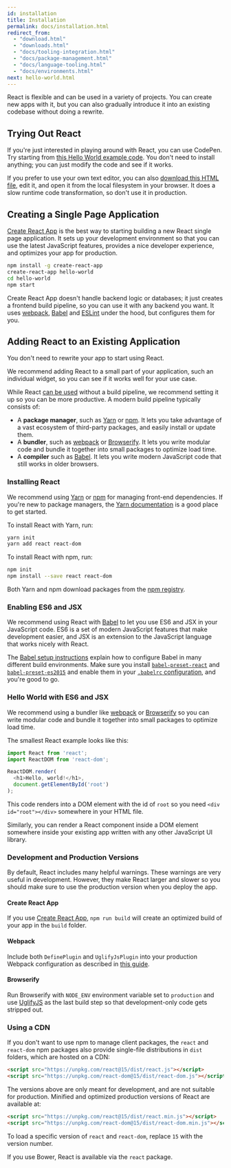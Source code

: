 ```yaml
---
id: installation
title: Installation
permalink: docs/installation.html
redirect_from:
  - "download.html"
  - "downloads.html"
  - "docs/tooling-integration.html"
  - "docs/package-management.html"
  - "docs/language-tooling.html"
  - "docs/environments.html"
next: hello-world.html
---
```


React is flexible and can be used in a variety of projects. You can create new apps with it, but you can also gradually introduce it into an existing codebase without doing a rewrite.

## Trying Out React

If you're just interested in playing around with React, you can use CodePen. Try starting from [this Hello World example code](http://codepen.io/gaearon/pen/rrpgNB?editors=0010). You don't need to install anything; you can just modify the code and see if it works.

If you prefer to use your own text editor, you can also <a href="/react/downloads/single-file-example.html" download="hello.html">download this HTML file</a>, edit it, and open it from the local filesystem in your browser. It does a slow runtime code transformation, so don't use it in production.

## Creating a Single Page Application

[Create React App](http://github.com/facebookincubator/create-react-app) is the best way to starting building a new React single page application. It sets up your development environment so that you can use the latest JavaScript features, provides a nice developer experience, and optimizes your app for production.

```bash
npm install -g create-react-app
create-react-app hello-world
cd hello-world
npm start
```

Create React App doesn't handle backend logic or databases; it just creates a frontend build pipeline, so you can use it with any backend you want. It uses [webpack](https://webpack.js.org/), [Babel](http://babeljs.io/) and [ESLint](http://eslint.org/) under the hood, but configures them for you.

## Adding React to an Existing Application

You don't need to rewrite your app to start using React.

We recommend adding React to a small part of your application, such an individual widget, so you can see if it works well for your use case.

While React [can be used](/react/docs/react-without-es6.html) without a build pipeline, we recommend setting it up so you can be more productive. A modern build pipeline typically consists of:

* A **package manager**, such as [Yarn](https://yarnpkg.com/) or [npm](https://www.npmjs.com/). It lets you take advantage of a vast ecosystem of third-party packages, and easily install or update them.
* A **bundler**, such as [webpack](https://webpack.js.org/) or [Browserify](http://browserify.org/). It lets you write modular code and bundle it together into small packages to optimize load time.
* A **compiler** such as [Babel](http://babeljs.io/). It lets you write modern JavaScript code that still works in older browsers.

### Installing React

We recommend using [Yarn](https://yarnpkg.com/) or [npm](https://www.npmjs.com/) for managing front-end dependencies. If you're new to package managers, the [Yarn documentation](https://yarnpkg.com/en/docs/getting-started) is a good place to get started.

To install React with Yarn, run:

```bash
yarn init
yarn add react react-dom
```

To install React with npm, run:

```bash
npm init
npm install --save react react-dom
```

Both Yarn and npm download packages from the [npm registry](http://npmjs.com/).

### Enabling ES6 and JSX

We recommend using React with [Babel](http://babeljs.io/) to let you use ES6 and JSX in your JavaScript code. ES6 is a set of modern JavaScript features that make development easier, and JSX is an extension to the JavaScript language that works nicely with React.

The [Babel setup instructions](https://babeljs.io/docs/setup/) explain how to configure Babel in many different build environments. Make sure you install [`babel-preset-react`](http://babeljs.io/docs/plugins/preset-react/#basic-setup-with-the-cli-) and [`babel-preset-es2015`](http://babeljs.io/docs/plugins/preset-es2015/#basic-setup-with-the-cli-) and enable them in your [`.babelrc` configuration](http://babeljs.io/docs/usage/babelrc/), and you're good to go.

### Hello World with ES6 and JSX

We recommend using a bundler like [webpack](https://webpack.js.org/) or [Browserify](http://browserify.org/) so you can write modular code and bundle it together into small packages to optimize load time.

The smallest React example looks like this:

```js
import React from 'react';
import ReactDOM from 'react-dom';

ReactDOM.render(
  <h1>Hello, world!</h1>,
  document.getElementById('root')
);
```

This code renders into a DOM element with the id of `root` so you need `<div id="root"></div>` somewhere in your HTML file.

Similarly, you can render a React component inside a DOM element somewhere inside your existing app written with any other JavaScript UI library.

### Development and Production Versions

By default, React includes many helpful warnings. These warnings are very useful in development. However, they make React larger and slower so you should make sure to use the production version when you deploy the app.

#### Create React App

If you use [Create React App](https://github.com/facebookincubator/create-react-app), `npm run build` will create an optimized build of your app in the `build` folder.

#### Webpack

Include both `DefinePlugin` and `UglifyJsPlugin` into your production Webpack configuration as described in [this guide](https://webpack.js.org/guides/production-build/).

#### Browserify

Run Browserify with `NODE_ENV` environment variable set to `production` and use [UglifyJS](https://github.com/mishoo/UglifyJS) as the last build step so that development-only code gets stripped out.

### Using a CDN

If you don't want to use npm to manage client packages, the `react` and `react-dom` npm packages also provide single-file distributions in `dist` folders, which are hosted on a CDN:

```html
<script src="https://unpkg.com/react@15/dist/react.js"></script>
<script src="https://unpkg.com/react-dom@15/dist/react-dom.js"></script>
```

The versions above are only meant for development, and are not suitable for production. Minified and optimized production versions of React are available at:

```html
<script src="https://unpkg.com/react@15/dist/react.min.js"></script>
<script src="https://unpkg.com/react-dom@15/dist/react-dom.min.js"></script>
```

To load a specific version of `react` and `react-dom`, replace `15` with the version number.

If you use Bower, React is available via the `react` package.
